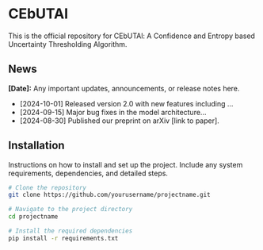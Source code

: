 # CEbUTAl
This is the official repository for CEbUTAl: A Confidence and Entropy based Uncertainty Thresholding Algorithm.


## News

**[Date]:** Any important updates, announcements, or release notes here. 

- [2024-10-01] Released version 2.0 with new features including ...
- [2024-09-15] Major bug fixes in the model architecture...
- [2024-08-30] Published our preprint on arXiv [link to paper].

## Installation

Instructions on how to install and set up the project. Include any system requirements, dependencies, and detailed steps.

```bash
# Clone the repository
git clone https://github.com/yourusername/projectname.git

# Navigate to the project directory
cd projectname

# Install the required dependencies
pip install -r requirements.txt
